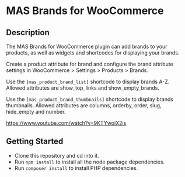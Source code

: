 # MAS Brands for WooCommerce

## Description

The MAS Brands for WooCommerce plugin can add brands to your products, as well as widgets and shortcodes for displaying your brands.

Create a product attribute for brand and configure the brand attribute settings in WooCommerce > Settings > Products > Brands.

Use the `[mas_product_brand_list]` shortcode to display brands A-Z. Allowed attributes are show_top_links and show_empty_brands.

Use the `[mas_product_brand_thumbnails]` shortcode to display brands thumbnails. Allowed attributes are columns, orderby, order, slug, hide_empty and number.

https://www.youtube.com/watch?v=9KTYwoiX2is

## Getting Started

* Clone this repository and cd into it.
* Run `npm install` to install all the node package dependencies.
* Run `composer install` to install PHP dependencies.
